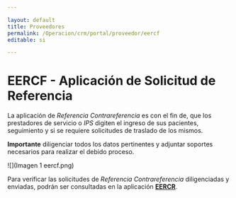 ```yaml
---

layout: default
title: Proveedores
permalink: /Operacion/crm/portal/proveedor/eercf
editable: si

---
```




# EERCF - Aplicación de Solicitud de Referencia



La aplicación de *Referencia Contrareferencia* es con el fin de, que los prestadores de servicio o *IPS* digiten el ingreso de sus pacientes, seguimiento y si se requiere solicitudes de traslado de los mismos. 



**Importante** diligenciar todos los datos pertinentes y adjuntar soportes necesarios para realizar el debido proceso.



![](Imagen 1 eercf.png)



Para verificar las solicitudes de *Referencia Contrareferencia* diligenciadas y enviadas, podrán ser consultadas en la aplicación [**EERCR**](http://docs.oasiscom.com/Operacion/crm/portal/proveedor/eercr).



